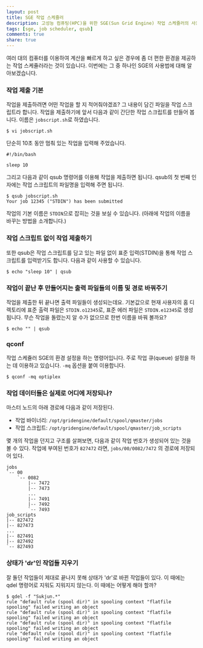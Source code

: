 ```yaml
---
layout: post
title: SGE 작업 스케쥴러
description: 고성능 컴퓨팅(HPC)을 위한 SGE(Sun Grid Engine) 작업 스케쥴러의 사용법을 알아봅니다.
tags: [sge, job scheduler, qsub]
comments: true
share: true
---
```


여러 대의 컴퓨터를 이용하여 계산을 빠르게 하고 싶은 경우에 좀 더 편한 환경을 제공하는 작업 스케쥴러라는 것이 있습니다.
이번에는 그 중 하나인 SGE의 사용법에 대해 알아보겠습니다.

### 작업 제출 기본

작업을 제출하려면 어떤 작업을 할 지 적어줘야겠죠? 그 내용이 담긴 파일을 작업 스크립트라 합니다. 작업을 제출하기에 앞서
다음과 같이 간단한 작업 스크립트를 만들어 봅니다. 이름은 `jobscript.sh`로 하였습니다.

```
$ vi jobscript.sh
```

단순히 10초 동안 멈춰 있는 작업을 입력해 주었습니다.

```
#!/bin/bash

sleep 10
```

그리고 다음과 같이 qsub 명령어를 이용해 작업을 제출하면 됩니다. qsub의 첫 번째 인자에는 작업 스크립트의 파일명을 입력해
주면 됩니다.

```
$ qsub jobscript.sh
Your job 12345 ("STDIN") has been submitted
```

작업의 기본 이름은 `STDIN`으로 잡히는 것을 보실 수 있습니다. (아래에 작업의 이름을 바꾸는 방법을 소개합니다.)

### 작업 스크립트 없이 작업 제출하기

또한 qsub은 작업 스크립트를 담고 있는 파일 없이 표준 입력(STDIN)을 통해 작업 스크립트를 입력받기도 합니다. 다음과 같이
사용할 수 있습니다.

```
$ echo "sleep 10" | qsub
```

### 작업이 끝난 후 만들어지는 출력 파일들의 이름 및 경로 바꿔주기

작업을 제출한 뒤 끝나면 출력 파일들이 생성되는데요. 기본값으로 현재 사용자의 홈 디렉토리에 표준 출력 파일은
`STDIN.o12345`로, 표준 에러 파일은 `STDIN.e12345`로 생성됩니다. 무슨 작업을 돌렸는지 알 수가 없으므로 한번 이름을 바꿔
볼까요?

```
$ echo "" | qsub 
```


### qconf

작업 스케쥴러 SGE의 환경 설정을 하는 명령어입니다. 주로 작업 큐(queue) 설정을 하는 데 이용하고 있습니다. `-mq` 옵션을
붙여 이용합니다.

```
$ qconf -mq optiplex
```

### 작업 데이터들은 실제로 어디에 저장되나?

마스터 노드의 아래 경로에 다음과 같이 저장된다.

* 작업 바이너리: `/opt/gridengine/default/spool/qmaster/jobs`
* 작업 스크립트: `/opt/gridengine/default/spool/qmaster/job_scripts`

몇 개의 작업을 던지고 구조를 살펴보면, 다음과 같이 작업 번호가 생성되어 있는 것을 볼 수 있다. 작업에 부여된 번호가
`827472` 라면, `jobs/00/0082/7472` 의 경로에 저장되어 있다.

```
jobs
`-- 00
    `-- 0082
        |-- 7472
        |-- 7473
        ...
        |-- 7491
        |-- 7492
        `-- 7493
job_scripts
|-- 827472
|-- 827473
...
|-- 827491
|-- 827492
`-- 827493
```

### 상태가 'dr'인 작업들 지우기

잘 돌던 작업들이 제대로 끝나지 못해 상태가 'dr'로 바뀐 작업들이 있다. 이 때에는 qdel 명령어로 지워도 지워지지 않는다.
이 때에는 어떻게 해야 할까?

```
$ qdel -f "Sukjun.*"
rule "default rule (spool dir)" in spooling context "flatfile spooling" failed writing an object
rule "default rule (spool dir)" in spooling context "flatfile spooling" failed writing an object
rule "default rule (spool dir)" in spooling context "flatfile spooling" failed writing an object
rule "default rule (spool dir)" in spooling context "flatfile spooling" failed writing an object
```